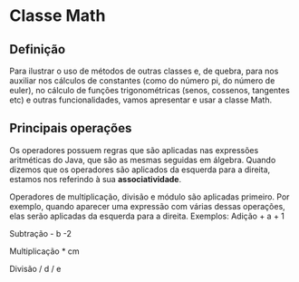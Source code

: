 
# Classe Math
## Definição
Para ilustrar o uso de métodos de outras classes e, de quebra, para nos auxiliar nos cálculos de constantes (como do número pi, do número de euler), no cálculo de funções trigonométricas (senos, cossenos, tangentes etc) e outras funcionalidades, vamos apresentar e usar a classe Math.
## Principais operações
Os operadores possuem regras que são aplicadas nas expressões aritméticas do Java, que são as mesmas seguidas em álgebra. Quando dizemos que os operadores são aplicados da esquerda para a direita, estamos nos referindo à sua  **associatividade**.

Operadores de multiplicação, divisão e módulo são aplicadas primeiro. Por exemplo, quando aparecer uma expressão com várias dessas operações, elas serão aplicadas da esquerda para a direita. Exemplos:
Adição +
a + 1

Subtração -
b -2

Multiplicação *
cm

Divisão /
d / e
